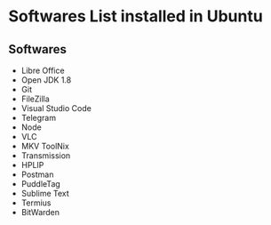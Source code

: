 # Softwares List installed in Ubuntu

## Softwares

* Libre Office
* Open JDK 1.8
* Git
* FileZilla
* Visual Studio Code
* Telegram
* Node
* VLC
* MKV ToolNix
* Transmission
* HPLIP
* Postman
* PuddleTag
* Sublime Text
* Termius
* BitWarden
